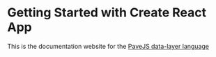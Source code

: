 # Getting Started with Create React App

This is the documentation website for the [PaveJS data-layer language](https://github.com/caseywebdev/pave)
